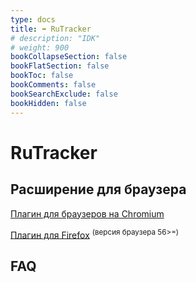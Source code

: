 ```yaml
---
type: docs
title: ➡️ RuTracker
# description: "IDK"
# weight: 900
bookCollapseSection: false
bookFlatSection: false
bookToc: false
bookComments: false
bookSearchExclude: false
bookHidden: false
---
```


# RuTracker

## Расширение для браузера

[Плагин для браузеров на Chromium](https://chrome.google.com/webstore/detail/fddjpichkajmnkjhcmpbbjdmmcodnkej?nt)

[Плагин для Firefox](https://addons.mozilla.org/en-US/firefox/addon/rutracker-add-on/?nt) <sup>(версия браузера 56>=)</sup>

## FAQ
